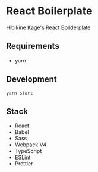 # React Boilerplate

Hibikine Kage's React Boilderplate

## Requirements

* yarn

## Development

```bash
yarn start
```

## Stack

* React
* Babel
* Sass
* Webpack V4
* TypeScript
* ESLint
* Prettier

